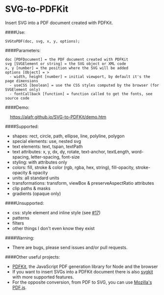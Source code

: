 # SVG-to-PDFKit
Insert SVG into a PDF document created with PDFKit.

####Use:

    SVGtoPDF(doc, svg, x, y, options);

####Parameters:

    doc [PDFDocument] = the PDF document created with PDFKit
    svg [SVGElement or string] = the SVG object or XML code
    x, y [number] = the position where the SVG will be added
    options [Object] = >
      - width, height [number] = initial viewport, by default it's the page dimensions
      - useCSS [boolean] = use the CSS styles computed by the browser (for SVGElement only)
      - fontCallback [function] = function called to get the fonts, see source code

####Demo:

&nbsp; &nbsp; <a href="https://alafr.github.io/SVG-to-PDFKit/demo.htm" target="_blank">https://alafr.github.io/SVG-to-PDFKit/demo.htm</a>

####Supported:
 - shapes: rect, circle, path, ellipse, line, polyline, polygon
 - special elements: use, nested svg
 - text elements: text, tspan, textPath
 - text attributes: x, y, dx, dy, rotate, text-anchor, textLength, word-spacing, letter-spacing, font-size
 - styling: with attributes only
 - colors: fill, stroke & color (rgb, rgba, hex, string), fill-opacity, stroke-opacity & opacity
 - units: all standard units
 - transformations: transform, viewBox & preserveAspectRatio attributes
 - clip paths & masks
 - gradients (opaque only)

####Unsupported:
 - css: style element and inline style (see <a href="https://github.com/alafr/SVG-to-PDFKit/pull/17">#17</a>)
 - patterns
 - filters
 - other things I don't even know they exist

####Warning:
 - There are bugs, please send issues and/or pull requests.

####Other useful projects:
 - <a href="https://github.com/devongovett/pdfkit">PDFKit</a>, the JavaScript PDF generation library for Node and the browser 
 - If you want to insert SVGs into a PDFKit document there is also <a href="https://github.com/devongovett/svgkit">svgkit</a> with more supported features.
 - For the opposite conversion, from PDF to SVG, you can use <a href="https://github.com/mozilla/pdf.js">Mozilla's PDF.js</a>.
